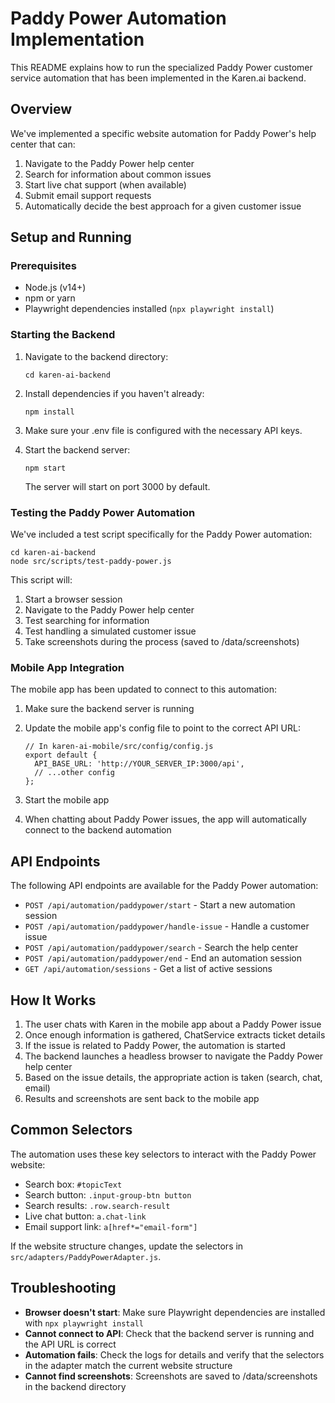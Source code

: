 # Paddy Power Automation Implementation

This README explains how to run the specialized Paddy Power customer service automation that has been implemented in the Karen.ai backend.

## Overview

We've implemented a specific website automation for Paddy Power's help center that can:

1. Navigate to the Paddy Power help center
2. Search for information about common issues
3. Start live chat support (when available)
4. Submit email support requests
5. Automatically decide the best approach for a given customer issue

## Setup and Running

### Prerequisites

- Node.js (v14+)
- npm or yarn
- Playwright dependencies installed (`npx playwright install`)

### Starting the Backend

1. Navigate to the backend directory:
   ```
   cd karen-ai-backend
   ```

2. Install dependencies if you haven't already:
   ```
   npm install
   ```

3. Make sure your .env file is configured with the necessary API keys.

4. Start the backend server:
   ```
   npm start
   ```
   
   The server will start on port 3000 by default.

### Testing the Paddy Power Automation

We've included a test script specifically for the Paddy Power automation:

```
cd karen-ai-backend
node src/scripts/test-paddy-power.js
```

This script will:
1. Start a browser session
2. Navigate to the Paddy Power help center
3. Test searching for information
4. Test handling a simulated customer issue
5. Take screenshots during the process (saved to /data/screenshots)

### Mobile App Integration

The mobile app has been updated to connect to this automation:

1. Make sure the backend server is running
2. Update the mobile app's config file to point to the correct API URL:
   ```
   // In karen-ai-mobile/src/config/config.js
   export default {
     API_BASE_URL: 'http://YOUR_SERVER_IP:3000/api',
     // ...other config
   };
   ```

3. Start the mobile app
4. When chatting about Paddy Power issues, the app will automatically connect to the backend automation

## API Endpoints

The following API endpoints are available for the Paddy Power automation:

- `POST /api/automation/paddypower/start` - Start a new automation session
- `POST /api/automation/paddypower/handle-issue` - Handle a customer issue
- `POST /api/automation/paddypower/search` - Search the help center
- `POST /api/automation/paddypower/end` - End an automation session
- `GET /api/automation/sessions` - Get a list of active sessions

## How It Works

1. The user chats with Karen in the mobile app about a Paddy Power issue
2. Once enough information is gathered, ChatService extracts ticket details
3. If the issue is related to Paddy Power, the automation is started
4. The backend launches a headless browser to navigate the Paddy Power help center
5. Based on the issue details, the appropriate action is taken (search, chat, email)
6. Results and screenshots are sent back to the mobile app

## Common Selectors

The automation uses these key selectors to interact with the Paddy Power website:

- Search box: `#topicText`
- Search button: `.input-group-btn button`
- Search results: `.row.search-result`
- Live chat button: `a.chat-link`
- Email support link: `a[href*="email-form"]`

If the website structure changes, update the selectors in `src/adapters/PaddyPowerAdapter.js`.

## Troubleshooting

- **Browser doesn't start**: Make sure Playwright dependencies are installed with `npx playwright install`
- **Cannot connect to API**: Check that the backend server is running and the API URL is correct
- **Automation fails**: Check the logs for details and verify that the selectors in the adapter match the current website structure
- **Cannot find screenshots**: Screenshots are saved to /data/screenshots in the backend directory 